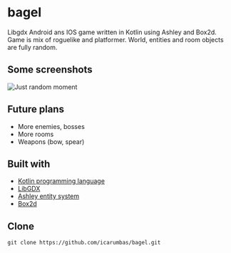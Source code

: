 # bagel
Libgdx Android ans IOS game written in Kotlin using Ashley and Box2d. Game is mix of roguelike and platformer. 
World, entities and room objects are fully random.

## Some screenshots
![Just random moment](https://github.com/icarumbas/bagel/blob/master/android/assets/Screenshot1.png)

## Future plans
* More enemies, bosses
* More rooms
* Weapons (bow, spear)


## Built with
* [Kotlin programming language](https://github.com/JetBrains/kotlin)
* [LibGDX](https://github.com/libgdx/libgdx)
* [Ashley entity system](https://github.com/libgdx/ashley)
* [Box2d](https://github.com/erincatto/Box2D)

## Clone
```
git clone https://github.com/icarumbas/bagel.git
```
